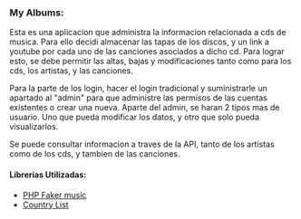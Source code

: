 ### My Albums:

Esta es una aplicacion que administra la informacion relacionada a cds de musica. Para ello decidi almacenar las tapas de los discos, y un link a youtube por cada uno de las canciones asociados a dicho cd. Para lograr esto, se debe permitir las altas, bajas y modificaciones tanto como para los cds, los artistas, y las canciones.

Para la parte de los login, hacer el login tradicional y suministrarle un apartado al "admin" para que administre las permisos de las cuentas existentes o crear una nueva. Aparte del admin, se haran 2 tipos mas de usuario. Uno que pueda modificar los datos, y otro que solo pueda visualizarlos.

Se puede consultar informacion a traves de la API, tanto de los artistas como de los cds, y tambien de las canciones.

#### Librerias Utilizadas:
* [PHP Faker music](https://github.com/rauwebieten/php-faker-music)
* [Country List](https://github.com/Monarobase/country-list)